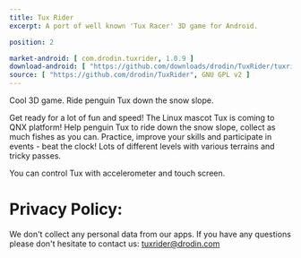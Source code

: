 ```yaml
---
title: Tux Rider
excerpt: A port of well known 'Tux Racer' 3D game for Android.

position: 2

market-android: [ com.drodin.tuxrider, 1.0.9 ] 
download-android: [ "https://github.com/downloads/drodin/TuxRider/tuxrider_107.apk", 1.0.7 ]
source: [ "https://github.com/drodin/TuxRider", GNU GPL v2 ]
---
```


Cool 3D game. Ride penguin Tux down the snow slope.

Get ready for a lot of fun and speed! The Linux mascot Tux is coming to QNX platform!
Help penguin Tux to ride down the snow slope, collect as much fishes as you can.
Practice, improve your skills and participate in events - beat the clock!
Lots of different levels with various terrains and tricky passes.

You can control Tux with accelerometer and touch screen.

Privacy Policy:
===

We don't collect any personal data from our apps.
If you have any questions please don't hesitate to contact us: tuxrider@drodin.com
